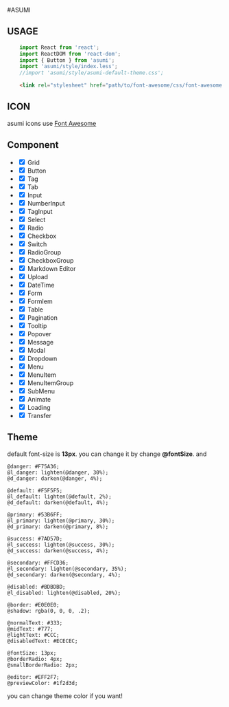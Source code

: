 #ASUMI

## USAGE
```javascript
    import React from 'react';
    import ReactDOM from 'react-dom';
    import { Button } from 'asumi';
    import 'asumi/style/index.less';
    //import 'asumi/style/asumi-default-theme.css';
```
```html
    <link rel="stylesheet" href="path/to/font-awesome/css/font-awesome.min.css"/>
```

## ICON
asumi icons use <a href="http://fontawesome.io/">Font Awesome</a>

## Component
* <input type="checkbox" checked/> Grid
* <input type="checkbox" checked/> Button
* <input type="checkbox" checked/> Tag
* <input type="checkbox" checked/> Tab
* <input type="checkbox" checked/> Input
* <input type="checkbox" checked/> NumberInput
* <input type="checkbox" checked/> TagInput
* <input type="checkbox" checked/> Select
* <input type="checkbox" checked/> Radio
* <input type="checkbox" checked/> Checkbox
* <input type="checkbox" checked/> Switch
* <input type="checkbox" checked/> RadioGroup
* <input type="checkbox" checked/> CheckboxGroup
* <input type="checkbox" checked/> Markdown Editor
* <input type="checkbox" checked/> Upload
* <input type="checkbox" checked/> DateTime
* <input type="checkbox" checked/> Form
* <input type="checkbox" checked/> FormIem
* <input type="checkbox" checked/> Table
* <input type="checkbox" checked/> Pagination
* <input type="checkbox" checked/> Tooltip
* <input type="checkbox" checked/> Popover
* <input type="checkbox" checked/> Message
* <input type="checkbox" checked/> Modal
* <input type="checkbox" checked/> Dropdown
* <input type="checkbox" checked/> Menu
* <input type="checkbox" checked/> MenuItem
* <input type="checkbox" checked/> MenuItemGroup
* <input type="checkbox" checked/> SubMenu
* <input type="checkbox" checked/> Animate
* <input type="checkbox" checked/> Loading
* <input type="checkbox" checked/> Transfer

## Theme
default font-size is **13px**.
you can change it by change **@fontSize**.
and 

```less
@danger: #F75A36;
@l_danger: lighten(@danger, 30%);
@d_danger: darken(@danger, 4%);

@default: #F5F5F5;
@l_default: lighten(@default, 2%);
@d_default: darken(@default, 4%);

@primary: #53B6FF;
@l_primary: lighten(@primary, 30%);
@d_primary: darken(@primary, 8%);

@success: #7AD57D;
@l_success: lighten(@success, 30%);
@d_success: darken(@success, 4%);

@secondary: #FFCD36;
@l_secondary: lighten(@secondary, 35%);
@d_secondary: darken(@secondary, 4%);

@disabled: #BDBDBD;
@l_disabled: lighten(@disabled, 20%);

@border: #E0E0E0;
@shadow: rgba(0, 0, 0, .2);

@normalText: #333;
@midText: #777;
@lightText: #CCC;
@disabledText: #ECECEC;

@fontSize: 13px;
@borderRadio: 4px;
@smallBorderRadio: 2px;

@editor: #EFF2F7;
@previewColor: #1f2d3d;
```

you can change theme color if you want!


